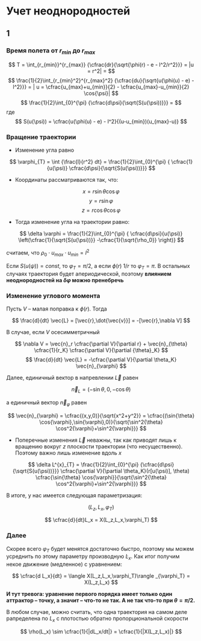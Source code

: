# Учет неоднородностей

## 1

### Время полета от $r_{min}$ до $r_{max}$

$$
T = \int_{r_{min}}^{r_{max}} {\cfrac{dr}{\sqrt{\phi(r) - e - l^2/r^2}}} = |u = r^2| =
$$
$$
\frac{1}{2}\int_{r_{min}^2}^{r_{max}^2} {\cfrac{du}{\sqrt{u(\phi(u) - e) - l^2}}} =
| u = \cfrac{u_{max}+u_{min}}{2} - \cfrac{u_{max}-u_{min}}{2} \cos{\psi}|
$$
$$
\frac{1}{2}\int_{0}^{\pi} {\cfrac{d\psi}{\sqrt{S(u(\psi))}}} =
$$
где
$$
S(u(\psi)) = \cfrac{u(\phi(u) - e) - l^2}{(u-u_{min})(u_{max}-u)}
$$

### Вращение траектории

* Изменение угла равно

$$
\varphi_{T} = \int {\frac{l}{r^2} dt} =  \frac{1}{2}\int_{0}^{\pi} {
    \cfrac{1}{u(\psi)} \cfrac{d\psi}{\sqrt{S(u(\psi))}}} 
$$

* Координаты рассматриваются так, что:

$$
    x = r \sin{\theta} \cos{\varphi}
$$
$$
    y = r \sin{\varphi}
$$
$$
    z = r \cos{\theta} \cos{\varphi}
$$

* Тогда изменение угла на траектории равно:

$$
\delta \varphi  =  \frac{1}{2}\int_{0}^{\pi} {
    \cfrac{d\psi}{u(\psi)} \left(\cfrac{1}{\sqrt{S(u(\psi))}} -\cfrac{1}{\sqrt{\rho_0}}   \right)}
$$

считаем, что $\rho_0 \cdot u_{max}\cdot u_{min} = l^2$

Если $S(u(\psi)) = const$, то $\varphi_{T} = \pi/2$, а если $\phi(r) ~ 1/r$ то  $\varphi_{T} = \pi$. В остальных случаях траектория будет апериодической, поэтому **влиянием неоднородностей на $\delta \varphi$ можно пренебречь**

### Изменение углового момента

Пусть $V$ – малая поправка к $\phi(r)$. Тогда

$$
    \frac{d}{dt} \vec{L} = [\vec{r},\dot{\vec{v}}] = -[\vec{r},\nabla V]
$$

В случае, если $V$ осесимметричный

$$
    \nabla V = \vec{n}_r \cfrac{\partial V}{\partial r} +
    \vec{n}_{\theta} \cfrac{1}{r_K} \cfrac{\partial V}{\partial {\theta}_K}
$$
$$
    \frac{d}{dt} \vec{L} = -\cfrac{\partial V}{\partial \theta_K} \vec{n}_{\varphi}
$$

Далее, единичный вектор в напревлении $\vec{L}$ равен

$$
    \vec{n}_{L} = (-\sin{\theta},0,-\cos{\theta})
$$

а единичный вектор $\vec{n}_{\varphi}$ равен

$$
    \vec{n}_{\varphi} = \cfrac{(x,y,0)}{\sqrt{x^2+y^2}} = \cfrac{(\sin{\theta} \cos{\varphi},\sin{\varphi},0)}{\sqrt{\sin^2{\theta} \cos^2{\varphi}+\sin^2{\varphi}}}
$$

* Поперечные изменения $\vec{L}$ неважны, так как приводят лишь к вращению вокруг $z$
плоскости траектории (что несущественно). Поэтому важно лишь изменение вдоль $x$

$$
    \delta L^{x}_{T} = \frac{1}{2}\int_{0}^{\pi} {\cfrac{d\psi}{\sqrt{S(u(\psi))}}}
    \cfrac{\partial V}{\partial \theta_K}(r[u(\psi)], \theta)
    \cfrac{\sin{\theta} \cos{\varphi}}{\sqrt{\sin^2{\theta} \cos^2{\varphi}+\sin^2{\varphi}}}
$$

В итоге, у нас имеется следующая параметризация:

$$
    (L_z,L_x,\varphi_T)
$$

$$
    \cfrac{d}{dt}L_x = X(L_z,L_x,\varphi_T)
$$

### Далее

Скорее всего $\varphi_T$ будет менятся достаточно быстро, поэтому мы можем
усреднить по этому параметру производную $\dot{L}_x$. Как итог получим некое движение (медленное) с уравнением:

$$
    \cfrac{d L_x}{dt} = \langle X(L_z,L_x,\varphi_T)\rangle _{\varphi_T} = X(L_z,L_x)
$$

**И тут тревога: уравнение первого порядка имеет только один аттрактор – точку, а значит – что-то не так. А не так что-то при $\theta = \pi/2$.**

В любом случае, можно считать, что одна траектория на самом деле рапределена по $L_x$ с
плотостью обратно пропорциональной скорости

$$
    \rho(L_x) \sim  \cfrac{1}{|dL_x/dt|} =  \cfrac{1}{|X(L_z,L_x)|}
$$
